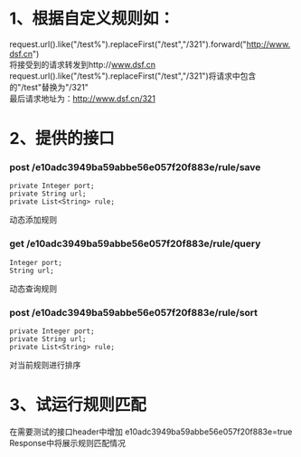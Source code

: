 # 1、根据自定义规则如：
request.url().like("/test%").replaceFirst("/test","/321").forward("http://www.dsf.cn")  
将接受到的请求转发到http://www.dsf.cn  
request.url().like("/test%").replaceFirst("/test","/321")将请求中包含的"/test"替换为"/321"  
最后请求地址为：http://www.dsf.cn/321  
# 2、提供的接口
### post /e10adc3949ba59abbe56e057f20f883e/rule/save
	private Integer port;
	private String url;
	private List<String> rule;
动态添加规则

### get /e10adc3949ba59abbe56e057f20f883e/rule/query
	Integer port;
	String url;
动态查询规则

### post /e10adc3949ba59abbe56e057f20f883e/rule/sort
	private Integer port;
	private String url;
	private List<String> rule;
对当前规则进行排序

# 3、试运行规则匹配
在需要测试的接口header中增加
e10adc3949ba59abbe56e057f20f883e=true
Response中将展示规则匹配情况